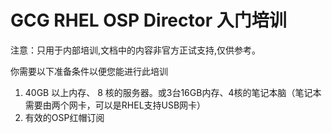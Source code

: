 GCG RHEL OSP Director 入门培训
==================================

注意：只用于内部培训,文档中的内容非官方正试支持,仅供参考。

你需要以下准备条件以便您能进行此培训

1. 40GB 以上内存、 8 核的服务器。或3台16GB内存、4核的笔记本脑（笔记本需要由两个网卡，可以是RHEL支持USB网卡）
2. 有效的OSP红帽订阅

